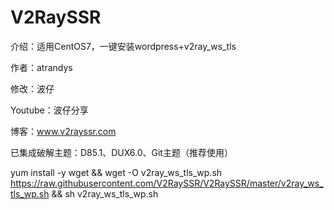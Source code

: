 # V2RaySSR
 介绍：适用CentOS7，一键安装wordpress+v2ray_ws_tls
 
 作者：atrandys
 
 修改：波仔
 
 Youtube：波仔分享
 
 博客：www.v2rayssr.com
 
 已集成破解主题：D85.1、DUX6.0、Git主题（推荐使用）
 


yum install -y wget && wget -O v2ray_ws_tls_wp.sh https://raw.githubusercontent.com/V2RaySSR/V2RaySSR/master/v2ray_ws_tls_wp.sh && sh v2ray_ws_tls_wp.sh
